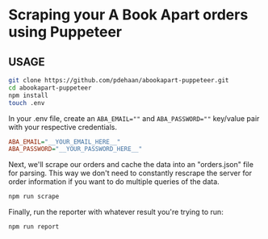 # Scraping your A Book Apart orders using Puppeteer

## USAGE

```sh
git clone https://github.com/pdehaan/abookapart-puppeteer.git
cd abookapart-puppeteer
npm install
touch .env
```

In your .env file, create an `ABA_EMAIL=""` and `ABA_PASSWORD=""` key/value pair with your respective credentials.

```ini
ABA_EMAIL="__YOUR_EMAIL_HERE__"
ABA_PASSWORD="__YOUR_PASSWORD_HERE__"
```

Next, we'll scrape our orders and cache the data into an "orders.json" file for parsing. This way we don't need to constantly rescrape the server for order information if you want to do multiple queries of the data.

```sh
npm run scrape
```

Finally, run the reporter with whatever result you're trying to run:

```sh
npm run report
```
